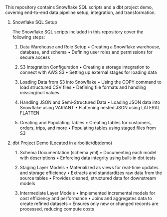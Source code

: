 

This repository contains Snowflake SQL scripts and a dbt project demo, covering end-to-end data pipeline setup, integration, and transformation.

1. Snowflake SQL Setup

	The Snowflake SQL scripts included in this repository cover the following steps:
	
	1. Data Warehouse and Role Setup
		•	Creating a Snowflake warehouse, database, and schema
		•	Defining user roles and permissions for secure access
	
	2. S3 Integration Configuration
		•	Creating a storage integration to connect with AWS S3
		•	Setting up external stages for loading data
	
	3. Loading Data from S3 into Snowflake
		•	Using the COPY command to load structured CSV files
		•	Defining file formats and handling missing/null values
	
	4. Handling JSON and Semi-Structured Data
		•	Loading JSON data into Snowflake using VARIANT
		•	Flattening nested JSON using LATERAL FLATTEN
	
	5. Creating and Populating Tables
		•	Creating tables for customers, orders, trips, and more
		•	Populating tables using staged files from S3

2. dbt Project Demo (Located in airboltic/dbtdemo)

	1. Schema Documentation (schema.yml)
		•	Documenting each model with descriptions
		•	Enforcing data integrity using built-in dbt tests
	
	2. Staging Layer Models
		•	Materialized as views for real-time updates and storage efficiency
		•	Extracts and standardizes raw data from the source tables
		•	Provides cleaned, structured data for downstream models
	
	3. Intermediate Layer Models
		•	Implemented incremental models for cost efficiency and performance
		•	Joins and aggregates data to create refined datasets
		•	Ensures only new or changed records are processed, reducing compute costs
